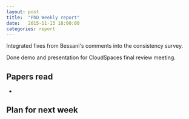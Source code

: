 ```yaml
---
layout: post
title:  "PhD Weekly report"
date:   2015-11-13 18:00:00
categories: report
---
```


Integrated fixes from Bessani's comments into the consistency survey.

Done demo and presentation for CloudSpaces final review meeting.

## Papers read 

-


## Plan for next week



